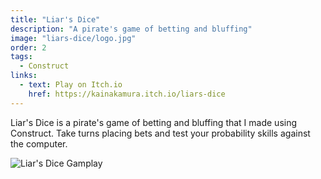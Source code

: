 ```yaml
---
title: "Liar's Dice"
description: "A pirate's game of betting and bluffing"
image: "liars-dice/logo.jpg"
order: 2
tags:
  - Construct
links:
  - text: Play on Itch.io
    href: https://kainakamura.itch.io/liars-dice
---
```


Liar's Dice is a pirate's game of betting and bluffing that I made using Construct. Take turns placing bets and test your probability skills against the computer.

![Liar's Dice Gamplay](/liars-dice/gameplay.gif)
